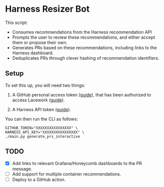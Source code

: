 # Harness Resizer Bot
This script:
- Consumes recommendations from the Harness recommendation API
- Prompts the user to review these recommendations, and either accept them or propose their own.
- Generates PRs based on these recommendations, including links to the Harness dashboard.
- Deduplicates PRs through clever hashing of recommendation identifiers.

## Setup
To set this up, you will need two things:

1. A GitHub personal access token ([guide](https://docs.github.com/en/authentication/keeping-your-account-and-data-secure/creating-a-personal-access-token)), that has been authorized to access Lacework ([guide](https://docs.github.com/en/enterprise-cloud@latest/authentication/authenticating-with-saml-single-sign-on/authorizing-a-personal-access-token-for-use-with-saml-single-sign-on)).

2. A Harness API token ([guide](https://docs.harness.io/article/smloyragsm-api-keys)).

You can then run the CLI as follows:

```
GITHUB_TOKEN="XXXXXXXXXXXXXXXX" \
HARNESS_API_KEY="XXXXXXXXXXXXXXXX" \
./main.py generate_prs_interactive
```

## TODO 
- [X] Add links to relevant Grafana/Honeycomb dashboards to the PR message.
- [ ] Add support for multiple container recommendations.
- [ ] Deploy to a GitHub action.
